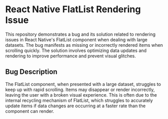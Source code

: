 # React Native FlatList Rendering Issue
This repository demonstrates a bug and its solution related to rendering issues in React Native's FlatList component when dealing with large datasets.  The bug manifests as missing or incorrectly rendered items when scrolling quickly.  The solution involves optimizing data updates and rendering to improve performance and prevent visual glitches.

## Bug Description
The FlatList component, when presented with a large dataset, struggles to keep up with rapid scrolling.  Items may disappear or render incorrectly, leaving the user with a broken visual experience.  This is often due to the internal recycling mechanism of FlatList, which struggles to accurately update items if data changes are occurring at a faster rate than the component can render.